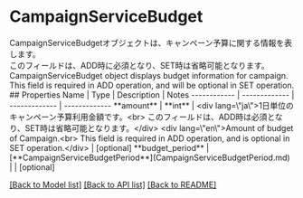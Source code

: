 # CampaignServiceBudget

<div lang=\"ja\">CampaignServiceBudgetオブジェクトは、キャンペーン予算に関する情報を表します。<br> このフィールドは、ADD時に必須となり、SET時は省略可能となります。</div> <div lang=\"en\">CampaignServiceBudget object displays budget information for campaign.<br> This field is required in ADD operation, and will be optional in SET operation.</div> 
## Properties
Name | Type | Description | Notes
------------ | ------------- | ------------- | -------------
**amount** | **int** | &lt;div lang&#x3D;\&quot;ja\&quot;&gt;1日単位のキャンペーン予算利用金額です。&lt;br&gt; このフィールドは、ADD時は必須となり、SET時は省略可能となります。&lt;/div&gt; &lt;div lang&#x3D;\&quot;en\&quot;&gt;Amount of budget of Campaign.&lt;br&gt; This field is required in ADD operation, and is optional in SET operation.&lt;/div&gt;  | [optional] 
**budget_period** | [**CampaignServiceBudgetPeriod**](CampaignServiceBudgetPeriod.md) |  | [optional] 

[[Back to Model list]](../README.md#documentation-for-models) [[Back to API list]](../README.md#documentation-for-api-endpoints) [[Back to README]](../README.md)


